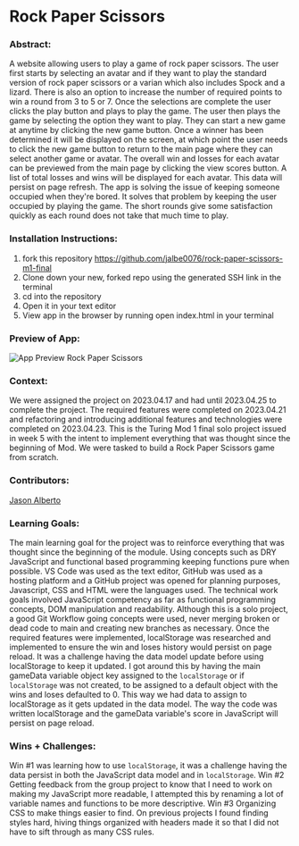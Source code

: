 # Rock Paper Scissors  

### Abstract:
[//]: <> (Briefly describe what you built and its features. What problem is the app solving? How does this application solve that problem?)
A website allowing users to play a game of rock paper scissors. The user first starts by selecting an avatar and if they want to play the standard version of rock paper scissors or a varian which also includes Spock and a lizard. There is also an option to increase the number of required points to win a round from 3 to 5 or 7. Once the selections are complete the user clicks the play button and plays to play the game. The user then plays the game by selecting the option they want to play. They can start a new game at anytime by clicking the new game button. Once a winner has been determined it will be displayed on the screen, at which point the user needs to click the new game button to return to the main page where they can select another game or avatar. The overall win and losses for each avatar can be previewed from the main page by clicking the view scores button. A list of total losses and wins will be displayed for each avatar. This data will persist on page refresh. The app is solving the issue of keeping someone occupied when they're bored. It solves that problem by keeping the user occupied by playing the game. The short rounds give some satisfaction quickly as each round does not take that much time to play. 

### Installation Instructions:
[//]: <> (What steps does a person have to take to get your app cloned down and running?)
1. fork this repository https://github.com/jalbe0076/rock-paper-scissors-m1-final
2. Clone down your new, forked repo using the generated SSH link in the terminal
3. cd into the repository
4. Open it in your text editor
5. View app in the browser by running open index.html in your terminal

### Preview of App:
[//]: <> (Provide ONE gif or screenshot of your application - choose the "coolest" piece of functionality to show off.)

![App Preview Rock Paper Scissors](./assets/RPS-preview.gif)


### Context:
[//]: <> (Give some context for the project here. How long did you have to work on it? How far into the Turing program are you?)

We were assigned the project on 2023.04.17 and had until 2023.04.25 to complete the project. The required features were completed on 2023.04.21 and refactoring and introducing additional features and technologies were completed on 2023.04.23. This is the Turing Mod 1 final solo project issued in week 5 with the intent to implement everything that was thought since the beginning of Mod. We were tasked to build a Rock Paper Scissors game from scratch. 

### Contributors:
[//]: <> (Who worked on this application? Link to their GitHubs.)

[Jason Alberto](https://github.com/jalbe0076)

### Learning Goals:
[//]: <> (What were the learning goals of this project? What tech did you work with?)

The main learning goal for the project was to reinforce everything that was thought since the beginning of the module. Using concepts such as DRY JavaScript and functional based programming keeping functions pure when possible. VS Code was used as the text editor, GitHub was used as a hosting platform and a GitHub project was opened for planning purposes, Javascript, CSS and HTML were the languages used. The technical work goals involved JavaScript competency as far as functional programming concepts, DOM manipulation and readability. Although this is a solo project, a good Git Workflow going concepts were used, never merging broken or dead code to main and creating new branches as necessary. Once the required features were implemented, localStorage was researched and implemented to ensure the win and loses history would persist on page reload. It was a challenge having the data model update before using localStorage to keep it updated. I got around this by having the main gameData variable object key assigned to the `localStorage` or if `localStorage` was not created, to be assigned to a default object with the wins and loses defaulted to 0. This way we had data to assign to localStorage as it gets updated in the data model. The way the code was written localStorage and the gameData variable's score in JavaScript will persist on page reload.

### Wins + Challenges:
[//]: <> (What are 2-3 wins you have from this project? What were some challenges you faced - and how did you get over them?)
Win #1 was learning how to use `localStorage`, it was a challenge having the data persist in both the JavaScript data model and in `localStorage`. 
Win #2 Getting feedback from the group project to know that I need to work on making my JavaScript more readable, I attempted this by renaming a lot of variable names and functions to be more descriptive. 
Win #3 Organizing CSS to make things easier to find. On previous projects I found finding styles hard, hiving things organized with headers made it so that I did not have to sift through as many CSS rules. 
